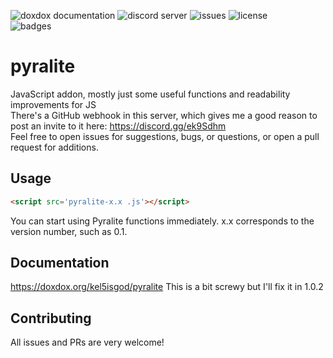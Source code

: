![doxdox documentation](https://doxdox.org/images/badge-flat.svg)
![discord server](https://img.shields.io/badge/discord-ek9Sdhm-blue?logo=discord)
![issues](https://img.shields.io/github/issues/kel5isgod/pyralite)
![license](https://img.shields.io/github/license/kel5isgod/pyralite)
<br>![badges](https://img.shields.io/badge/badges%3F-check-success)


# pyralite
JavaScript addon, mostly just some useful functions and readability improvements for JS <br>
There's a GitHub webhook in this server, which gives me a good reason to post an invite to it here:
https://discord.gg/ek9Sdhm <br>
Feel free to open issues for suggestions, bugs, or questions, or open a pull request for additions.
## Usage
```html
<script src='pyralite-x.x .js'></script>
```
You can start using Pyralite functions immediately.
x.x corresponds to the version number, such as 0.1.

## Documentation
https://doxdox.org/kel5isgod/pyralite
This is a bit screwy but I'll fix it in 1.0.2
## Contributing
All issues and PRs are very welcome!
